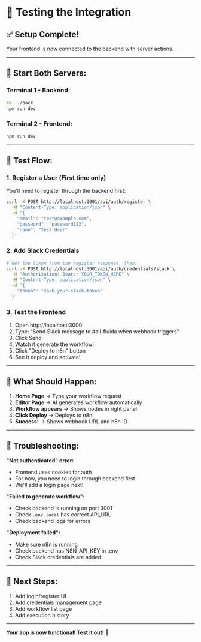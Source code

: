# 🧪 Testing the Integration

## ✅ Setup Complete!

Your frontend is now connected to the backend with server actions.

---

## 🚀 Start Both Servers:

### Terminal 1 - Backend:
```bash
cd ../back
npm run dev
```

### Terminal 2 - Frontend:
```bash
npm run dev
```

---

## 🧪 Test Flow:

### 1. **Register a User** (First time only)
You'll need to register through the backend first:
```bash
curl -X POST http://localhost:3001/api/auth/register \
  -H "Content-Type: application/json" \
  -d '{
    "email": "test@example.com",
    "password": "password123",
    "name": "Test User"
  }'
```

### 2. **Add Slack Credentials**
```bash
# Get the token from the register response, then:
curl -X POST http://localhost:3001/api/auth/credentials/slack \
  -H "Authorization: Bearer YOUR_TOKEN_HERE" \
  -H "Content-Type: application/json" \
  -d '{
    "token": "xoxb-your-slack-token"
  }'
```

### 3. **Test the Frontend**
1. Open http://localhost:3000
2. Type: "Send Slack message to #all-fluida when webhook triggers"
3. Click Send
4. Watch it generate the workflow!
5. Click "Deploy to n8n" button
6. See it deploy and activate!

---

## 🎯 What Should Happen:

1. **Home Page** → Type your workflow request
2. **Editor Page** → AI generates workflow automatically
3. **Workflow appears** → Shows nodes in right panel
4. **Click Deploy** → Deploys to n8n
5. **Success!** → Shows webhook URL and n8n ID

---

## 🐛 Troubleshooting:

**"Not authenticated" error:**
- Frontend uses cookies for auth
- For now, you need to login through backend first
- We'll add a login page next!

**"Failed to generate workflow":**
- Check backend is running on port 3001
- Check `.env.local` has correct API_URL
- Check backend logs for errors

**"Deployment failed":**
- Make sure n8n is running
- Check backend has N8N_API_KEY in .env
- Check Slack credentials are added

---

## 🎨 Next Steps:

1. Add login/register UI
2. Add credentials management page
3. Add workflow list page
4. Add execution history

---

**Your app is now functional! Test it out!** 🎉
